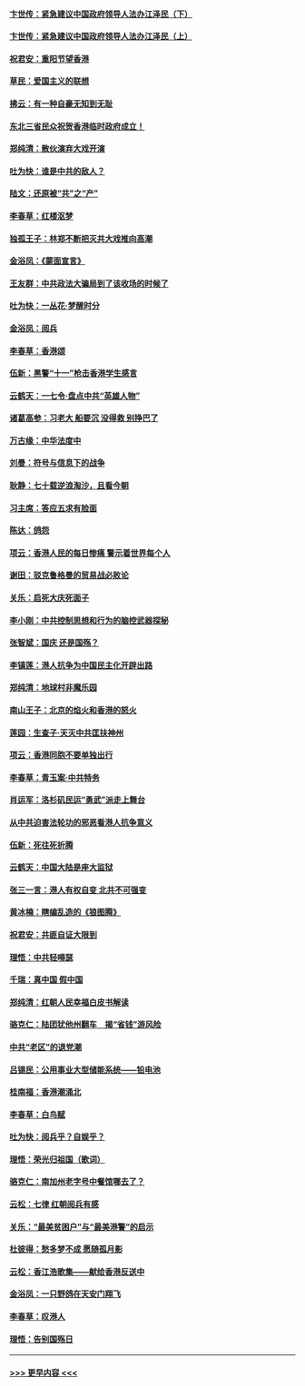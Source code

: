 #### [卞世传：紧急建议中国政府领导人法办江泽民（下）](../pages/nsc993/n11573390.md?t=10071144) 
#### [卞世传：紧急建议中国政府领导人法办江泽民（上）](../pages/nsc993/n11573208.md?t=10071144) 
#### [祝君安：重阳节望香港](../pages/nsc993/n11573190.md?t=10071144) 
#### [草民：爱国主义的联想](../pages/nsc993/n11572333.md?t=10071144) 
#### [拂云：有一种自豪无知到无耻](../pages/nsc993/n11572006.md?t=10071144) 
#### [东北三省民众祝贺香港临时政府成立！](../pages/nsc993/n11571215.md?t=10071144) 
#### [郑纯清：散伙演弃大戏开演](../pages/nsc993/n11570826.md?t=10071144) 
#### [吐为快：谁是中共的敌人？](../pages/nsc993/n11570817.md?t=10071144) 
#### [陆文：还原被“共”之“产”](../pages/nsc993/n11570798.md?t=10071144) 
#### [李春草：红楼沤梦](../pages/nsc993/n11569673.md?t=10071144) 
#### [独孤王子：林郑不断把灭共大戏推向高潮](../pages/nsc993/n11569381.md?t=10071144) 
#### [金浴凤：《蒙面宣言》](../pages/nsc993/n11569368.md?t=10071144) 
#### [王友群：中共政法大骗局到了该收场的时候了](../pages/nsc993/n11568940.md?t=10071144) 
#### [吐为快：一丛花‧梦醒时分](../pages/nsc993/n11567491.md?t=10071144) 
#### [金浴凤：阅兵](../pages/nsc993/n11567454.md?t=10071144) 
#### [李春草：香港颂](../pages/nsc993/n11567444.md?t=10071144) 
#### [伍新：黑警“十一”枪击香港学生感言](../pages/nsc993/n11567426.md?t=10071144) 
#### [云鹤天：一七令‧盘点中共“英雄人物”](../pages/nsc993/n11567091.md?t=10071144) 
#### [诸葛高参：习老大 船要沉 没得救 别挣巴了](../pages/nsc993/n11566976.md?t=10071144) 
#### [万古缘：中华法度中](../pages/nsc993/n11566726.md?t=10071144) 
#### [刘曼：符号与信息下的战争](../pages/nsc993/n11564655.md?t=10071144) 
#### [耿静：七十载逆浪淘沙，且看今朝](../pages/nsc993/n11564520.md?t=10071144) 
#### [习主席：答应五求有脸面](../pages/nsc993/n11563953.md?t=10071144) 
#### [陈达：鸽怨](../pages/nsc993/n11561879.md?t=10071144) 
#### [项云：香港人民的每日惨痛  警示着世界每个人](../pages/nsc993/n11559273.md?t=10071144) 
#### [谢田：驳克鲁格曼的贸易战必败论](../pages/nsc993/n11555840.md?t=10071144) 
#### [关乐：启死大庆死面子](../pages/nsc993/n11556823.md?t=10071144) 
#### [李小刚：中共控制思想和行为的脑控武器探秘](../pages/nsc993/n11556776.md?t=10071144) 
#### [张智斌：国庆  还是国殇？](../pages/nsc993/n11556617.md?t=10071144) 
#### [李镇莲：港人抗争为中国民主化开辟出路](../pages/nsc993/n11556570.md?t=10071144) 
#### [郑纯清：地球村非魔乐园](../pages/nsc993/n11555415.md?t=10071144) 
#### [南山王子：北京的焰火和香港的怒火](../pages/nsc993/n11555318.md?t=10071144) 
#### [莲园：生查子·天灭中共匡扶神州](../pages/nsc993/n11555302.md?t=10071144) 
#### [项云：香港同胞不要单独出行](../pages/nsc993/n11555276.md?t=10071144) 
#### [李春草：青玉案‧中共特务](../pages/nsc993/n11552356.md?t=10071144) 
#### [肖运军：洛杉矶民运“勇武”派走上舞台](../pages/nsc993/n11551595.md?t=10071144) 
#### [从中共迫害法轮功的邪恶看港人抗争意义](../pages/nsc993/n11540858.md?t=10071144) 
#### [伍新：死往死折腾](../pages/nsc993/n11550174.md?t=10071144) 
#### [云鹤天：中国大陆是座大监狱](../pages/nsc993/n11550155.md?t=10071144) 
#### [张三一言：港人有权自变 北共不可强变](../pages/nsc993/n11550132.md?t=10071144) 
#### [黄冰楠：瞎编乱造的《狼图腾》](../pages/nsc993/n11550082.md?t=10071144) 
#### [祝君安：共匪自证大限到](../pages/nsc993/n11550041.md?t=10071144) 
#### [理悟：中共轻嘚瑟](../pages/nsc993/n11547978.md?t=10071144) 
#### [千瑞：真中国 假中国](../pages/nsc993/n11547865.md?t=10071144) 
#### [郑纯清：红朝人民幸福白皮书解读](../pages/nsc993/n11547499.md?t=10071144) 
#### [骆克仁：陆团犹他州翻车　揭“省钱”游风险](../pages/nsc993/n11546977.md?t=10071144) 
#### [中共“老区”的退党潮](../pages/nsc993/n11545995.md?t=10071144) 
#### [吕锡民：公用事业大型储能系统——铅电池](../pages/nsc993/n11545701.md?t=10071144) 
#### [桂南福：香港潮涌北](../pages/nsc993/n11545682.md?t=10071144) 
#### [李春草：白鸟赋](../pages/nsc993/n11545663.md?t=10071144) 
#### [吐为快：阅兵乎？自娱乎？](../pages/nsc993/n11545625.md?t=10071144) 
#### [理悟：荣光归祖国（歌词）](../pages/nsc993/n11545616.md?t=10071144) 
#### [骆克仁：南加州老字号中餐馆哪去了？](../pages/nsc993/n11545120.md?t=10071144) 
#### [云松：七律 红朝阅兵有感](../pages/nsc993/n11542394.md?t=10071144) 
#### [关乐：“最美贫困户”与“最美港警”的启示](../pages/nsc993/n11542252.md?t=10071144) 
#### [杜彼得：愁多梦不成 愿随孤月影](../pages/nsc993/n11540296.md?t=10071144) 
#### [云松：香江浩歌集——献给香港反送中](../pages/nsc993/n11540149.md?t=10071144) 
#### [金浴凤：一只野鸽在天安门翔飞](../pages/nsc993/n11540280.md?t=10071144) 
#### [李春草：叹港人](../pages/nsc993/n11540119.md?t=10071144) 
#### [理悟：告别国殇日](../pages/nsc993/n11539610.md?t=10071144) 

----
#### [ >>> 更早内容 <<< ](../indexes/nsc993-earlier.md)

